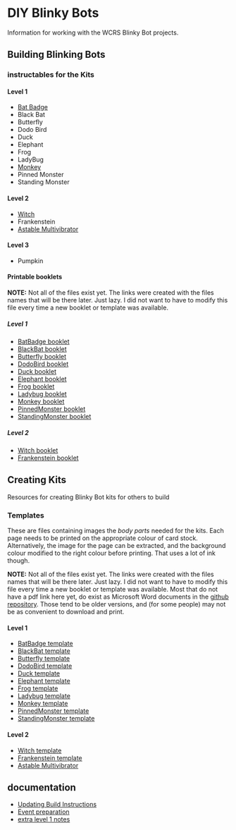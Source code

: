 # DIY Blinky Bots

Information for working with the WCRS Blinky Bot projects.

## Building Blinking Bots

### instructables for the Kits

#### Level 1

* [Bat Badge](BatBadge.md)
* Black Bat
* Butterfly
* Dodo Bird
* Duck
* Elephant
* Frog
* LadyBug
* [Monkey](Monkey.md)
* Pinned Monster
* Standing Monster

#### Level 2

* [Witch](Witch.md)
* Frankenstein
* [Astable Multivibrator](astable_multivibrator.md)

#### Level 3

* Pumpkin

#### Printable booklets

**NOTE:** Not all of the files exist yet.  The links were created with the files names that will be there later.  Just lazy.  I did not want to have to modify this file every time a new booklet or template was available.

##### Level 1
* [BatBadge booklet](BatBadge-booklet.pdf)
* [BlackBat booklet](BlackBat-booklet.pdf)
* [Butterfly booklet](Butterfly-booklet.pdf)
* [DodoBird booklet](DodoBird-booklet.pdf)
* [Duck booklet](Duck-booklet.pdf)
* [Elephant booklet](Elephant-booklet.pdf)
* [Frog booklet](Frog-booklet.pdf)
* [Ladybug booklet](Ladybug-booklet.pdf)
* [Monkey booklet](Monkey-booklet.pdf)
* [PinnedMonster booklet](PinnedMonster-booklet.pdf)
* [StandingMonster booklet](StandingMonster-booklet.pdf)

##### Level 2

* [Witch booklet](Witch-booklet.pdf)
* [Frankenstein booklet](Frankenstein-booklet.pdf)

## Creating Kits

Resources for creating Blinky Bot kits for others to build

### Templates

These are files containing images the *body parts* needed for the kits.  Each page needs to be printed on the appropriate colour of card stock.  Alternatively, the image for the page can be extracted, and the background colour modified to the right colour before printing.  That uses a lot of ink though.

**NOTE:** Not all of the files exist yet.  The links were created with the files names that will be there later.  Just lazy.  I did not want to have to modify this file every time a new booklet or template was available.  Most that do not have a pdf link here yet, do exist as Microsoft Word documents in the [github repository](https://github.com/WCRSyyc/diy-blinky-bot).  Those tend to be older versions, and (for some people) may not be as convenient to download and print.

#### Level 1
* [BatBadge template](BatBadge-template.pdf)
* [BlackBat template](BlackBat-template.pdf)
* [Butterfly template](Butterfly-template.pdf)
* [DodoBird template](DodoBird-template.pdf)
* [Duck template](Duck-template.pdf)
* [Elephant template](Elephant-template.pdf)
* [Frog template](Frog-template.pdf)
* [Ladybug template](Ladybug-template.pdf)
* [Monkey template](Monkey-template.pdf)
* [PinnedMonster template](PinnedMonster-template.pdf)
* [StandingMonster template](StandingMonster-template.pdf)

#### Level 2

* [Witch template](Witch-template.pdf)
* [Frankenstein template](Frankenstein-template.pdf)
* [Astable Multivibrator](Multivibrator-Circuit-template.pdf)

## documentation

* [Updating Build Instructions](instruction_conventions.md)
* [Event preparation](events.md)
* [extra level 1 notes](circuit_assembly.md)
